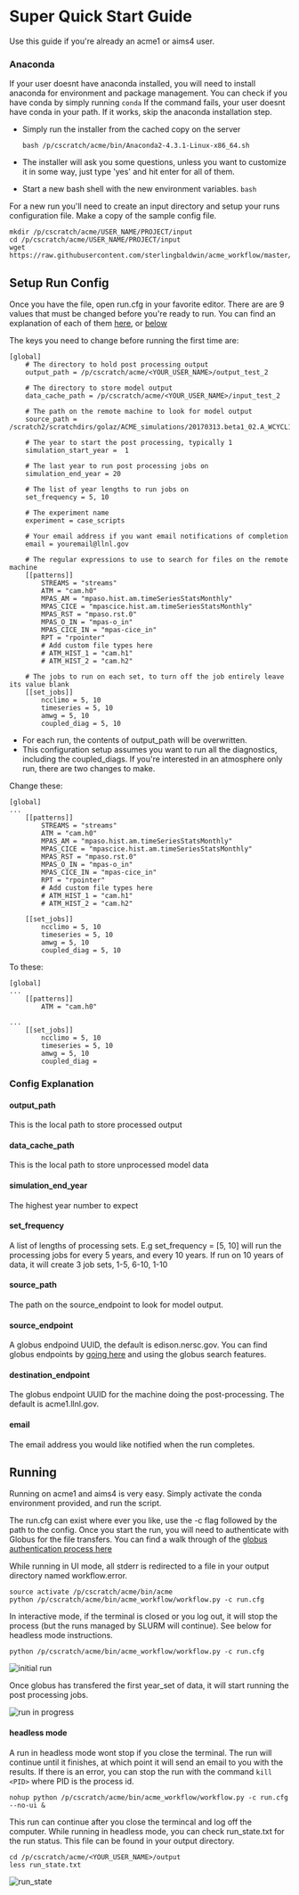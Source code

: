 # Super Quick Start Guide

Use this guide if you're already an acme1 or aims4 user.

### Anaconda

If your user doesnt have anaconda installed, you will need to install anaconda for environment and package management. You can check if you have conda by simply running ```conda``` If the command fails, your user doesnt have conda in your path. If it works, skip the anaconda installation step.

* Simply run the installer from the cached copy on the server

    ```bash /p/cscratch/acme/bin/Anaconda2-4.3.1-Linux-x86_64.sh```

* The installer will ask you some questions, unless you want to customize it in some way, just type 'yes' and hit enter for all of them.


* Start a new bash shell with the new environment variables.
    ```bash```

For a new run you'll need to create an input directory and setup your runs configuration file. Make a copy of the sample config file.
```
mkdir /p/cscratch/acme/USER_NAME/PROJECT/input
cd /p/cscratch/acme/USER_NAME/PROJECT/input
wget https://raw.githubusercontent.com/sterlingbaldwin/acme_workflow/master/run.cfg
```

## Setup Run Config
Once you have the file, open run.cfg in your favorite editor. There are are 9 values that must be changed before you're ready to run. You can find an explanation of each of them [here](setup_guide.md), or [below](#config)

The keys you need to change before running the first time are:
```
[global]
    # The directory to hold post processing output
    output_path = /p/cscratch/acme/<YOUR_USER_NAME>/output_test_2

    # The directory to store model output
    data_cache_path = /p/cscratch/acme/<YOUR_USER_NAME>/input_test_2

    # The path on the remote machine to look for model output
    source_path = /scratch2/scratchdirs/golaz/ACME_simulations/20170313.beta1_02.A_WCYCL1850S.ne30_oECv3_ICG.edison/run

    # The year to start the post processing, typically 1
    simulation_start_year =  1

    # The last year to run post processing jobs on
    simulation_end_year = 20

    # The list of year lengths to run jobs on
    set_frequency = 5, 10

    # The experiment name
    experiment = case_scripts

    # Your email address if you want email notifications of completion
    email = youremail@llnl.gov

    # The regular expressions to use to search for files on the remote machine
    [[patterns]]
        STREAMS = "streams"
        ATM = "cam.h0"
        MPAS_AM = "mpaso.hist.am.timeSeriesStatsMonthly"
        MPAS_CICE = "mpascice.hist.am.timeSeriesStatsMonthly"
        MPAS_RST = "mpaso.rst.0"
        MPAS_O_IN = "mpas-o_in"
        MPAS_CICE_IN = "mpas-cice_in"
        RPT = "rpointer"
        # Add custom file types here
        # ATM_HIST_1 = "cam.h1"
        # ATM_HIST_2 = "cam.h2"

    # The jobs to run on each set, to turn off the job entirely leave its value blank
    [[set_jobs]]
        ncclimo = 5, 10
        timeseries = 5, 10
        amwg = 5, 10
        coupled_diag = 5, 10

```

* For each run, the contents of output_path will be overwritten.
* This configuration setup assumes you want to run all the diagnostics, including the coupled_diags. If you're interested in an atmosphere only run, there are two changes to make. 


Change these:
```
[global]
...
    [[patterns]]
        STREAMS = "streams"
        ATM = "cam.h0"
        MPAS_AM = "mpaso.hist.am.timeSeriesStatsMonthly"
        MPAS_CICE = "mpascice.hist.am.timeSeriesStatsMonthly"
        MPAS_RST = "mpaso.rst.0"
        MPAS_O_IN = "mpas-o_in"
        MPAS_CICE_IN = "mpas-cice_in"
        RPT = "rpointer"
        # Add custom file types here
        # ATM_HIST_1 = "cam.h1"
        # ATM_HIST_2 = "cam.h2"

    [[set_jobs]]
        ncclimo = 5, 10
        timeseries = 5, 10
        amwg = 5, 10
        coupled_diag = 5, 10
```

To these:

```
[global]
...
    [[patterns]]
        ATM = "cam.h0"
       
...
    [[set_jobs]]
        ncclimo = 5, 10
        timeseries = 5, 10
        amwg = 5, 10
        coupled_diag = 
```

### Config Explanation<a name="config"></a>

#### output_path
This is the local path to store processed output

#### data_cache_path
This is the local path to store unprocessed model data

#### simulation_end_year
The highest year number to expect

#### set_frequency
A list of lengths of processing sets. E.g set_frequency = [5, 10] will run the processing jobs for every 5 years, and every 10 years. If run on 10 years of data, it will create 3 job sets, 1-5, 6-10, 1-10

#### source_path
The path on the source_endpoint to look for model output.

#### source_endpoint
A globus endpoind UUID, the default is edison.nersc.gov. You can find globus endpoints by [going here](https://www.globus.org/app/endpoints) and using the globus search features.

#### destination_endpoint
The globus endpoint UUID for the machine doing the post-processing. The default is acme1.llnl.gov.

#### email
The email address you would like notified when the run completes.

## Running

Running on acme1 and aims4 is very easy. Simply activate the conda environment provided, and run the script. 

The run.cfg can exist where ever you like, use the -c flag followed by the path to the config. Once you start the run, you will need to authenticate with Globus for the file transfers. You can find a walk through of the [globus authentication process here](globus_authentication_walkthrough.md)

While running in UI mode, all stderr is redirected to a file in your output directory named workflow.error.

```
source activate /p/cscratch/acme/bin/acme
python /p/cscratch/acme/bin/acme_workflow/workflow.py -c run.cfg
```

In interactive mode, if the terminal is closed or you log out, it will stop the process (but the runs managed by SLURM will continue). See below for headless mode instructions.

    python /p/cscratch/acme/bin/acme_workflow/workflow.py -c run.cfg

![initial run](images/initial_run.png)

Once globus has transfered the first year_set of data, it will start running the post processing jobs.

![run in progress](images/run_in_progress.png)


#### headless mode
A run in headless mode wont stop if you close the terminal. The run will continue until it finishes, at which point it will send an email to you with the results. If there is an error, you can stop the run with the command ```kill <PID>``` where PID is the process id.
```
nohup python /p/cscratch/acme/bin/acme_workflow/workflow.py -c run.cfg --no-ui &
```

This run can continue after you close the termincal and log off the computer. While running in headless mode, you can check run_state.txt for the run status. This file can be found in your output directory.

```
cd /p/cscratch/acme/<YOUR_USER_NAME>/output
less run_state.txt
```

![run_state](images/run_state.png)
